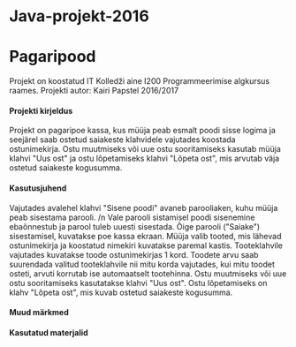 # Java-projekt-2016
# Pagaripood
Projekt on koostatud IT Kolledži aine I200 Programmeerimise algkursus raames. 
Projekti autor: Kairi Papstel 2016/2017

#### Projekti kirjeldus
Projekt on pagaripoe kassa, kus müüja peab esmalt poodi sisse logima ja seejärel saab ostetud saiakeste klahvidele vajutades koostada ostunimekirja. Ostu muutmiseks või uue ostu sooritamiseks kasutab müüja klahvi "Uus ost" ja ostu lõpetamiseks klahvi "Lõpeta ost", mis arvutab väja ostetud saiakeste kogusumma.

#### Kasutusjuhend
Vajutades avalehel klahvi "Sisene poodi" avaneb parooliaken, kuhu müüja peab sisestama parooli. /n
Vale parooli sistamisel poodi sisenemine ebaõnnestub ja parool tuleb uuesti sisestada.
Õige parooli ("Saiake") sisestamisel, kuvatakse poe kassa ekraan.
Müüja valib tooted, mis lähevad ostunimekirja ja koostatud nimekiri kuvatakse paremal kastis.
Tooteklahvile vajutades kuvatakse toode ostunimekirjas 1 kord.
Toodete arvu saab suurendada valitud tooteklahvile nii mitu korda vajutades, kui mitu toodet osteti, arvuti korrutab ise automaatselt tootehinna.
Ostu muutmiseks või uue ostu sooritamiseks kasutatakse klahvi "Uus ost".
Ostu lõpetamiseks on klahv "Lõpeta ost", mis kuvab ostetud saiakeste kogusumma.

#### Muud märkmed

#### Kasutatud materjalid
